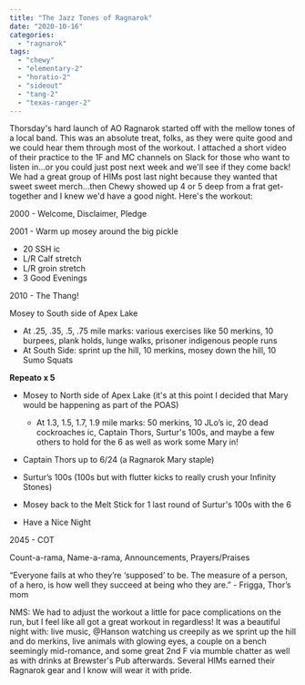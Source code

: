 ```yaml
---
title: "The Jazz Tones of Ragnarok"
date: "2020-10-16"
categories: 
  - "ragnarok"
tags: 
  - "chewy"
  - "elementary-2"
  - "horatio-2"
  - "sideout"
  - "tang-2"
  - "texas-ranger-2"
---
```


Thorsday's hard launch of AO Ragnarok started off with the mellow tones of a local band. This was an absolute treat, folks, as they were quite good and we could hear them through most of the workout. I attached a short video of their practice to the 1F and MC channels on Slack for those who want to listen in...or you could just post next week and we'll see if they come back! We had a great group of HIMs post last night because they wanted that sweet sweet merch...then Chewy showed up 4 or 5 deep from a frat get-together and I knew we'd have a good night. Here's the workout:

2000 - Welcome, Disclaimer, Pledge

2001 - Warm up mosey around the big pickle

- 20 SSH ic
- L/R Calf stretch
- L/R groin stretch
- 3 Good Evenings

2010 - The Thang!

Mosey to South side of Apex Lake

- At .25, .35, .5, .75 mile marks: various exercises like 50 merkins, 10 burpees, plank holds, lunge walks, prisoner indigenous people runs
- At South Side: sprint up the hill, 10 merkins, mosey down the hill, 10 Sumo Squats

**Repeato x 5**

- Mosey to North side of Apex Lake (it's at this point I decided that Mary would be happening as part of the POAS)
    - At 1.3, 1.5, 1.7, 1.9 mile marks: 50 merkins, 10 JLo’s ic, 20 dead cockroaches ic, Captain Thors, Surtur's 100s, and maybe a few others to hold for the 6 as well as work some Mary in!

- Captain Thors up to 6/24 (a Ragnarok Mary staple)
- Surtur’s 100s (100s but with flutter kicks to really crush your Infinity Stones)
- Mosey back to the Melt Stick for 1 last round of Surtur's 100s with the 6
- Have a Nice Night

2045 - COT

Count-a-rama, Name-a-rama, Announcements, Prayers/Praises

“Everyone fails at who they’re ‘supposed’ to be. The measure of a person, of a hero, is how well they succeed at being who they are.” - Frigga, Thor’s mom

NMS: We had to adjust the workout a little for pace complications on the run, but I feel like all got a great workout in regardless! It was a beautiful night with: live music, @Hanson watching us creepily as we sprint up the hill and do merkins, live animals with glowing eyes, a couple on a bench seemingly mid-romance, and some great 2nd F via mumble chatter as well as with drinks at Brewster's Pub afterwards. Several HIMs earned their Ragnarok gear and I know will wear it with pride.
